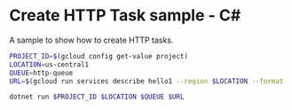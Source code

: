 # Create HTTP Task sample - C#

A sample to show how to create HTTP tasks.

```sh
PROJECT_ID=$(gcloud config get-value project)
LOCATION=us-central1
QUEUE=http-queue
URL=$(gcloud run services describe hello1 --region $LOCATION --format 'value(status.url)')

dotnet run $PROJECT_ID $LOCATION $QUEUE $URL
```
